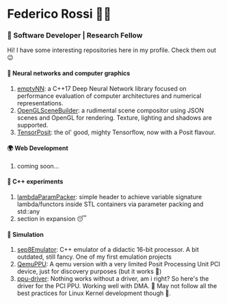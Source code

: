 # Federico Rossi 🕵️‍♂️

### 🚀 Software Developer | Research Fellow 

Hi! I have some interesting repositories here in my profile. Check them out 😉

#### 🧠 Neural networks and computer graphics
  1. [emptyNN](https://github.com/federicorossifr/emptyNN):  a C++17 Deep Neural Network library focused on performance evaluation of computer architectures and numerical representations.
  2. [OpenGLSceneBuilder](https://github.com/federicorossifr/OpenGLSceneBuilder): a rudimental scene compositor using JSON scenes and OpenGL for rendering. Texture, lighting and shadows are supported.
  3. [TensorPosit](https://github.com/federicorossifr/tensorposit): the ol' good, mighty Tensorflow, now with a Posit flavour.

#### 🌍 Web Development
  1. coming soon...

#### 🥼 C++ experiments
  1. [lambdaParamPacker](https://github.com/federicorossifr/LambdaParameterPacker): simple header to achieve variable signature lambda/functors inside STL containers via parameter packing and std::any 
  2. section in expansion 😴
 
#### 🤖 Simulation
  1. [sep8Emulator](https://github.com/federicorossifr/sep8emulator): C++ emulator of a didactic 16-bit processor. A bit outdated, still fancy. One of my first emulation projects
  2. [QemuPPU](https://github.com/federicorossifr/qemu-ppu): A qemu version with a very limited Posit Processing Unit PCI device, just for discovery purposes (but it works 🤌)
  3. [ppu-driver](https://github.com/federicorossifr/ppu-driver): Nothing works without a driver, am i right? So here's the driver for the PCI PPU. Working well with DMA. 🛑 May not follow all the best practices for Linux Kernel development though 🛑.
